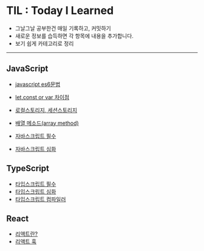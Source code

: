 # TIL : Today I Learned

- 그날그날 공부한건 매일 기록하고, 커밋하기
- 새로운 정보를 습득하면 각 항목에 내용을 추가합니다.
- 보기 쉽게 카테고리로 정리

---

## JavaScript

- [javascript es6문법](https://github.com/bongjunk/TIL/blob/main/Javascript/Javascript-es6.md)
- [let,const or var 차이점](https://github.com/bongjunk/TIL/blob/main/Javascript/let-and-const.md)
- [로컬스토리지, 세션스토리지](https://github.com/bongjunk/TIL/blob/main/Javascript/LocalStorage-SessionStorage.md)
- [배열 메소드(array method)](https://github.com/bongjunk/TIL/blob/main/Javascript/Array-Method.md)

- [자바스크립트 필수](https://github.com/bongjunk/TIL/blob/main/Javascript/Javascript-essentials.md)
- [자바스크립트 심화](https://github.com/bongjunk/TIL/blob/main/Javascript/Javascript-levelup.md)

## TypeScript

- [타입스크립트 필수](https://github.com/bongjunk/TIL/blob/main/Typescript/Typescript.md)
- [타입스크립트 심화]()
- [타입스크립트 컴파일러]()

## React

- [리액트란?](https://github.com/bongjun-kim94/TIL/blob/main/React/210813.md)
- [리액트 훅]()
